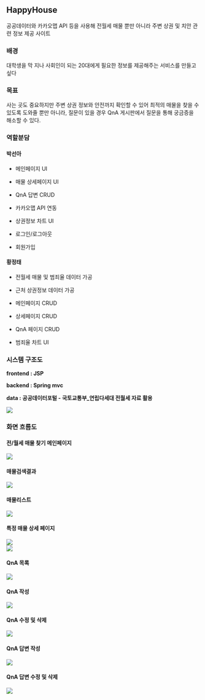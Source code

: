 ## HappyHouse

공공데이터와 카카오맵 API 등을 사용해 전월세 매물 뿐만 아니라 주변 상권 및 치안 관련 정보 제공 사이트



### 배경

대학생을 막 지나 사회인이 되는 20대에게 필요한 정보를 제공해주는 서비스를 만들고 싶다



### 목표

사는 곳도 중요하지만 주변 상권 정보와 안전까지 확인할 수 있어 최적의 매물을 찾을 수 있도록 도와줄 뿐만 아니라, 질문이 있을 경우 QnA 게시판에서 질문을 통해 궁금증을 해소할 수 있다.

### 역할분담

#### 박선아 

- 메인페이지 UI

- 매물 상세페이지 UI

- QnA 답변 CRUD

- 카카오맵 API 연동
- 상권정보 차트 UI

- 로그인/로그아웃

- 회원가입


#### 황정태

- 전월세 매물 및 범죄율 데이터 가공 

- 근처 상권정보 데이터 가공

- 메인페이지 CRUD

- 상세페이지 CRUD

- QnA 페이지 CRUD

- 범죄율 차트 UI


### 시스템 구조도
**frontend : JSP**

**backend : Spring mvc** 

**data : 공공데이터포털 - 국토교통부_연립다세대 전월세 자료 활용**

<img src="./images/시스템구조도.png">


### 화면 흐름도

#### 전/월세 매물 찾기 메인페이지

<img src="./images/메인페이지.jpg">

#### 매물검색결과 

<img src="./images/매물리스트.jpg" >

#### 매물리스트

<img src="./images/매물리스트.jpg">

#### 특정 매물 상세 페이지

<img src="./images/상세페이지.jpg" >
<br/>
<img src="./images/매물검색결과.jpg">

#### QnA 목록

<img src="./images/QnA게시글목록.jpg">

#### QnA 작성

<img src="./images/QnA작성.jpg">

#### QnA 수정 및 삭제

<img src="./images/QnA수정삭제.jpg">

#### QnA 답변 작성

<img src="./images/QnA답변작성.jpg">

#### QnA 답변 수정 및 삭제

<img src="./images/QnA게시글목록.jpg">

